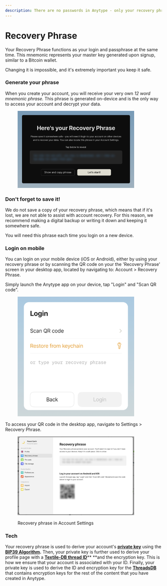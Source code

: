```yaml
---
description: There are no passwords in Anytype - only your recovery phrase.
---
```


# Recovery Phrase

Your Recovery Phrase functions as your login and passphrase at the same time. This mnemonic represents your master key generated upon signup, similar to a Bitcoin wallet.&#x20;

Changing it is impossible, and it's extremely important you keep it safe.

### Generate your phrase

When you create your account, you will receive your very own _12 word mnemonic phrase._ This phrase is generated on-device and is the only way to access your account and decrypt your data.

<figure><img src="../../.gitbook/assets/image (16).png" alt="" width="375"><figcaption></figcaption></figure>

### Don't forget to save it!

We do not save a copy of your recovery phrase, which means that if it's lost, we are not able to assist with account recovery. For this reason, we recommend making a digital backup or writing it down and keeping it somewhere safe.&#x20;

You will need this phrase each time you login on a new device.

### Login on mobile

You can login on your mobile device (iOS or Android), either by using your recovery phrase or by scanning the QR code on your the 'Recovery Phrase' screen in your desktop app, located by navigating to: Account > Recovery Phrase.&#x20;

Simply launch the Anytype app on your device, tap "Login" and "Scan QR code".&#x20;

<figure><img src="../../.gitbook/assets/image (20).png" alt="" width="375"><figcaption></figcaption></figure>

To access your QR code in the desktop app, navigate to Settings > Recovery Phrase.

<figure><img src="../../.gitbook/assets/Anytype Recovery Phrase.png" alt="" width="375"><figcaption><p>Recovery phrase in Account Settings</p></figcaption></figure>

### Tech

Your recovery phrase is used to derive your account's [**private key**](https://en.wikipedia.org/wiki/Public-key\_cryptography) using the [**BIP39 Algorithm**](https://medium.com/coinmonks/mnemonic-generation-bip39-simply-explained-e9ac18db9477)**.**  Then, your private key is further used to derive your profile page with a [**Textile-DB thread ID**](https://github.com/textileio/go-threads)\*\* \*\*and the encryption key. This is how we ensure that your account is associated with your ID. Finally, your private key is used to derive the ID and encryption key for the [**ThreadsDB**](https://github.com/textileio/go-threads#running-threaddb) that contains encryption keys for the rest of the content that you have created in Anytype.
